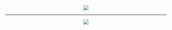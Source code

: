  <p align="center">
  <img src="https://media.discordapp.net/attachments/1062106972398309499/1296792484776513568/Untitled152_20241018121015.png?ex=6713939d&is=6712421d&hm=8ea5945dedb3a93a350be66d7bc98e8271fdf8aae22048ab5994bd6d71bbc8e0&=&format=webp&quality=lossless&width=614&height=614" />
</p>

_________________

<p align="center">
  <img src="https://i.pinimg.com/originals/cf/0c/0b/cf0c0b4a5959612f02ebc4bd02798ca1.gif" />
</p>
